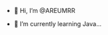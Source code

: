 - 👋 Hi, I’m @AREUMRR

- 🌱 I’m currently learning Java...

<!---
AREUMRR/AREUMRR is a ✨ special ✨ repository because its `README.md` (this file) appears on your GitHub profile.
You can click the Preview link to take a look at your changes.
--->
